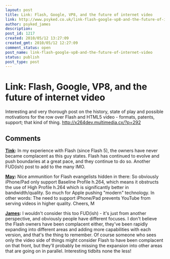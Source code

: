 ```yaml
---
layout: post
title: Link: Flash, Google, VP8, and the future of internet video
link: http://www.psyked.co.uk/link-flash-google-vp8-and-the-future-of-internet-video/
author: psyked_james
description: 
post_id: 1217
created: 2010/05/12 13:27:09
created_gmt: 2010/05/12 12:27:09
comment_status: open
post_name: link-flash-google-vp8-and-the-future-of-internet-video
status: publish
post_type: post
---
```


# Link: Flash, Google, VP8, and the future of internet video

Interesting and very thorough post on the history, state of play and possible motivations for the row over Flash and HTML5 video - formats, patents, support; that kind of thing. <http://x264dev.multimedia.cx/?p=292>

## Comments

**[Tink](#853 "2010-05-12 16:32:47"):** In my experience with Flash (since Flash 5), the owners have never became complacent as this guy states. Flash has continued to evolve and push boundaries at a great pace, and they continue to do so. Another FUD(ish) post to add to the many IMO.

**[May](#854 "2010-05-12 20:58:43"):** Nice ammunition for Flash evangelists hidden in there: So obviously iPhone/Pad only support Baseline Profile h.264, which means it obstructs the use of High Profile h.264 which is significantly better in bandwidth/quality. So much for Apple pushing "modern" technology. In other words: The need to support iPhone/Pad prevents YouTube from serving videos in higher quality. Cheers, M

**[James](#855 "2010-05-13 10:31:11"):** I wouldn't consider this too FUD(ish) - it's just from another perspective, and obviously people have different focuses. I don't believe the Flash owners have been complacent either, they've been rapidly expanding into different areas and adding more capabilities with each version, and that's the thing to remember. Of course someone who sees only the video side of things might consider Flash to have been complacent on that front, but they'll probably be missing the expansion into other areas that are going on in parallel. Interesting tidbits none the less!

